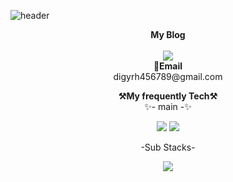 ![header](https://capsule-render.vercel.app/api?type=waving&color=auto&height=300&section=header&text=KJS_Github&fontSize=90&animation=fadeIn&fontAlignY=38&descAlignY=51&descAlign=62)

<p align="center">
    <Strong>My Blog</Strong><br><br>
    <a href="https://velog.io/@digyrh456789" target="_blank"><img src="https://img.shields.io/badge/Velog?style=plastic&logo=velog&logoColor=ffffff"/></a>
    </a>
    <br>
<Strong>📧Email</Strong><br>digyrh456789@gmail.com<br>
</p>
   
   
   
<p align="center">
    <Strong>⚒️My frequently Tech⚒️</Strong><br>
     ✨- main -✨
   </p>
    <p align="center" display="inline-block">
        <img src="https://img.shields.io/badge/JavaScript-FFD60A?style=for-the-badge&logo=javascript&logoColor=white">  
        <img src="https://img.shields.io/badge/React-03045E?style=for-the-badge&logo=React&logoColor=white">                                                                              
<p align="center">
     -Sub Stacks-
</p>
                     
<p align="center" display="inline-block">
        <img src="https://img.shields.io/badge/Flutter-A8DAF9?style=for-the-badge&logo=Flutter&logoColor="white">   
</p>
<!--


**B-KJS26/B-KJS26** is a ✨ _special_ ✨ repository because its `README.md` (this file) appears on your GitHub profile.

Here are some ideas to get you started:

- 🔭 I’m currently working on ...
- 🌱 I’m currently learning ...
- 👯 I’m looking to collaborate on ...
- 🤔 I’m looking for help with ...
- 💬 Ask me about ...
- 📫 How to reach me: ...
- 😄 Pronouns: ...
- ⚡ Fun fact: ...
-->
